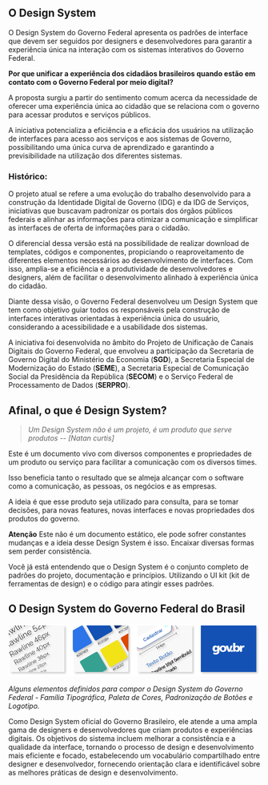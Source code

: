 ## O Design System

O Design System do Governo Federal apresenta os padrões de interface que devem ser seguidos por designers e desenvolvedores para garantir a experiência única na interação com os sistemas interativos do Governo Federal.

**Por que unificar a experiência dos cidadãos brasileiros quando estão em contato com o Governo Federal por meio digital?**

A proposta surgiu a partir do sentimento comum acerca da necessidade de oferecer uma experiência única ao cidadão que se relaciona com o governo para acessar produtos e serviços públicos.

A iniciativa potencializa a eficiência e a eficácia dos usuários na utilização de interfaces para acesso aos serviços e aos sistemas de Governo, possibilitando uma única curva de aprendizado e garantindo a previsibilidade na utilização dos diferentes sistemas.

### Histórico:

O projeto atual se refere a uma evolução do trabalho desenvolvido para a construção da Identidade Digital de Governo (IDG) e da IDG de Serviços, iniciativas que buscavam padronizar os portais dos órgãos públicos federais e alinhar as informações para otimizar a comunicação e simplificar as interfaces de oferta de informações para o cidadão.

O diferencial dessa versão está na possibilidade de realizar download de templates, códigos e componentes, propiciando o reaproveitamento de diferentes elementos necessários ao desenvolvimento de interfaces. Com isso, amplia-se a eficiência e a produtividade de desenvolvedores e designers, além de facilitar o desenvolvimento alinhado à experiência única do cidadão.

Diante dessa visão, o Governo Federal desenvolveu um Design System que tem como objetivo guiar todos os responsáveis pela construção de interfaces interativas orientadas à experiência única do usuário, considerando a acessibilidade e a usabilidade dos sistemas.

A iniciativa foi desenvolvida no âmbito do Projeto de Unificação de Canais Digitais do Governo Federal, que envolveu a participação da Secretaria de Governo Digital do Ministério da Economia (**SGD**), a Secretaria Especial de Modernização do Estado (**SEME**), a Secretaria Especial de Comunicação Social da Presidência da República (**SECOM**) e o Serviço Federal de Processamento de Dados (**SERPRO**).

## Afinal, o que é Design System?

> _Um Design System não é um projeto, é um produto que serve produtos_
> -- <cite>[Natan curtis]</cite>

Este é um documento vivo com diversos componentes e propriedades de um produto ou serviço para facilitar a comunicação com os diversos times.

Isso beneficia tanto o resultado que se almeja alcançar com o software como a comunicação, as pessoas, os negócios e as empresas.

A ideia é que esse produto seja utilizado para consulta, para se tomar decisões, para novas features, novas interfaces e novas propriedades dos produtos do governo.

**Atenção**
Este não é um documento estático, ele pode sofrer constantes mudanças e a ideia desse Design System é isso. Encaixar diversas formas sem perder consistência.

Você já está entendendo que o Design System é o conjunto completo de padrões do projeto, 
documentação e princípios. Utilizando o UI kit (kit de ferramentas de design) e o código para atingir
esses padrões.

## O Design System do Governo Federal do Brasil

![Alguns elementos definidos para compor o Design System do Governo Federal - Família Tipográfica, Paleta de Cores, Padronização de Botões e Logotipo.](images/imagens_ds.png)

_Alguns elementos definidos para compor o Design System do Governo Federal - Família Tipográfica, Paleta de Cores, Padronização de Botões e Logotipo._

Como Design System oficial do Governo Brasileiro, ele atende a uma ampla gama de designers e desenvolvedores que criam produtos e experiências digitais. Os objetivos do sistema incluem melhorar a consistência e a qualidade da interface, tornando o processo de design e desenvolvimento mais eficiente e focado, estabelecendo um vocabulário compartilhado entre designer e desenvolvedor, fornecendo orientação clara e identificável sobre as melhores práticas de design e desenvolvimento.

